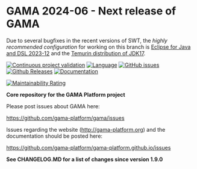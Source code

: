 # GAMA 2024-06 - Next release of GAMA

Due to several bugfixes in the recent versions of SWT, the _highly recommended configuration_ for working on this branch is  [Eclipse for Java and DSL 2023-12](https://www.eclipse.org/downloads/packages/release/2023-12/r/eclipse-ide-java-and-dsl-developers) and the [Temurin distribution of JDK17](https://adoptium.net).


[![Continuous project validation](https://github.com/gama-platform/new.gama/actions/workflows/trigger-compilation.yaml/badge.svg)](https://github.com/gama-platform/gama/actions/workflows/trigger-compilation.yaml)
[![Language](https://img.shields.io/badge/language-java-brightgreen.svg)](https://www.java.com/)
[![GitHub issues](https://img.shields.io/github/issues/gama-platform/gama.svg)](https://github.com/gama-platform/gama/issues)
[![Github Releases](https://img.shields.io/github/release/gama-platform/gama.svg)](https://github.com/gama-platform/gama/releases)
[![Documentation](https://img.shields.io/badge/documentation-web-brightgreen.svg)](https://gama-platform.github.io)

[![Maintainability Rating](https://sonarcloud.io/api/project_badges/measure?project=gama-platform_new.gama&metric=sqale_rating)](https://sonarcloud.io/summary/new_code?id=gama-platform_new.gama)

**Core repository for the GAMA Platform project**
 
Please post issues about GAMA here: 
 
https://github.com/gama-platform/gama/issues 

Issues regarding the website (http://gama-platform.org) and the documentation should be posted here: 

https://github.com/gama-platform/gama-platform.github.io/issues

**See CHANGELOG.MD for a list of changes since version 1.9.0**  

 

 
 

  
  
  

